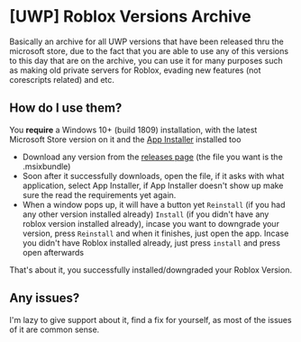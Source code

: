# **[UWP] Roblox Versions Archive**
Basically an archive for all UWP versions that have been released thru the microsoft store, due to the fact that you are able to use any of this versions to this day that are on the archive, you can use it for many purposes such as making old private servers for Roblox, evading new features (not corescripts related) and etc.

## How do I use them?
You **require** a Windows 10+ (build 1809) installation, with the latest Microsoft Store version on it and the [App Installer](https://www.microsoft.com/store/productId/9NBLGGH4NNS1) installed too

- Download any version from the [releases page](https://github.com/cerealwithmilk/uwp/releases) (the file you want is the .msixbundle)
- Soon after it successfully downloads, open the file, if it asks with what application, select App Installer, if App Installer doesn't show up make sure the read the requirements yet again.
- When a window pops up, it will have a button yet `Reinstall` (if you had any other version installed already) `Install` (if you didn't have any roblox version installed already), incase you want to downgrade your version, press `Reinstall` and when it finishes, just open the app. Incase you didn't have Roblox installed already, just press `install` and press open afterwards

That's about it, you successfully installed/downgraded your Roblox Version.

## Any issues?
I'm lazy to give support about it, find a fix for yourself, as most of the issues of it are common sense.
